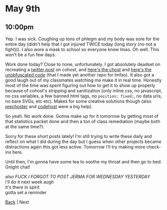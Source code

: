 # May 9th
<!--
Idea: youtube quiz show where you read out the title and guess which youtuber uploaded it
writing it down here cuz why not
-->

## 10:00pm
Yep. I was sick. Coughing up tons of phlegm and my body was sore for the entire day (didn't help that I got injured TWICE today (long story (no not a fight))). I also wore a mask to school so everyone knew lmao. Oh well. This won't be a fun few days.

Work done today? Close to none, unfortunately. I got absolutely deadset on recreating a [twitter post](https://twitter.com/Phantom_TheGame/1772750632958427149) on cohost, and [here's the chost](https://cohost.org/Spax/post/5900515-as-a-way-to-enco) and [here's the unobfuscated code](https://github.com/SpiritAxolotl/Chosts/blob/main/chosts/gen-z/) (that I made yet another repo for lmfao). It also got a good laugh out of my classmates watching me make it in real time. Honestly most of the time was spent figuring out how to get it to show up properly because of cohost's stripping and sanitization (only inline css, no javascript, no css variables, a few banned html tags, no `position: fixed;`, no data uris, no bare SVGs, etc etc). Makes for some creative solutions though (also [prechoster](https://cloudwithlightning.net/random/chostin/prechoster/) and [codehost](https://codehost.wavebeem.com/) were a big help).

So yeah. No work done. Gonna make up for it tomorrow by getting most of that statistics packet done and then a ton of class remediation (maybe both at the same time?).

Sorry for these short posts lately! I'm still trying to write these daily and reflect on what I did during the day but I guess when other projects became distractions again this got less active. Tomorrow I'll try making more check-ins here.

Until then, I'm gonna have some tea to soothe my throat and then go to bed. Gnight chat!

*also FUCK I FORGOT TO POST JERMA FOR WEDNESDAY YESTERDAY*  
i'll do it next week augh  
it's there in spirit  
gotta set a reminder  

[Back](./8.md) | Next
